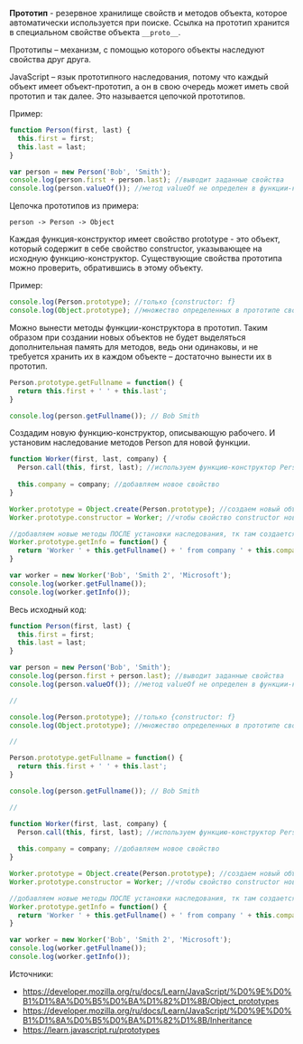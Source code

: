 **Прототип**  - резервное хранилище свойств и методов объекта, которое автоматически используется при поиске. Ссылка на прототип хранится в специальном свойстве объекта ``__proto__``. 

Прототипы – механизм, с помощью которого объекты наследуют свойства друг друга.

JavaScript – язык прототипного наследования, потому что каждый объект имеет объект-прототип, а он в свою очередь может иметь свой прототип и так далее. Это называется цепочкой прототипов.

Пример:

```js
function Person(first, last) {
  this.first = first;
  this.last = last;
}

var person = new Person('Bob', 'Smith');
console.log(person.first + person.last); //выводит заданные свойства
console.log(person.valueOf()); //метод valueOf не определен в функции-конструкторе, браузер обращается к прототипу объекта – Object, у которого есть данный метод

```

Цепочка прототипов из примера: 

``person -> Person -> Object``

Каждая функция-конструктор имеет свойство prototype - это объект, который содержит в себе свойство constructor, указывающее на исходную функцию-конструктор. Существующие свойства прототипа можно проверить, обратившись в этому объекту.

Пример:

```js
console.log(Person.prototype); //только {constructor: f}
console.log(Object.prototype); //множество определенных в прототипе свойств, например, toString(), valueOf()
```

Можно вынести методы функции-конструктора в прототип. Таким образом при создании новых объектов не будет выделяться дополнительная память для методов, ведь они одинаковы, и не требуется хранить их в каждом объекте – достаточно вынести их в прототип. 

```js
Person.prototype.getFullname = function() {
  return this.first + ' ' + this.last';
}

console.log(person.getFullname()); // Bob Smith
```

Создадим новую функцию-конструктор, описывающую рабочего. И установим наследование методов Person для новой функции.

```js
function Worker(first, last, company) {
  Person.call(this, first, last); //используем функцию-конструктор Person, чтобы передать одинаковые свойства с привязкой текущего контекста 
  
  this.company = company; //добавляем новое свойство
}

Worker.prototype = Object.create(Person.prototype); //создаем новый объект с прототипом Person.prototype. Он становится прототипом Worker
Worker.prototype.constructor = Worker; //чтобы свойство constructor нового прототипа не указывало на Person, сохраняем в него ссылку на Worker

//добавляем новые методы ПОСЛЕ установки наследования, тк там создается новый пустой объект и если добавим до – свойства не будут записаны
Worker.prototype.getInfo = function() {
  return 'Worker ' + this.getFullname() + ' from company ' + this.company;
}

var worker = new Worker('Bob', 'Smith 2', 'Microsoft');
console.log(worker.getFullname());
console.log(worker.getInfo());
```

Весь исходный код:
```js
function Person(first, last) {
  this.first = first;
  this.last = last;
}

var person = new Person('Bob', 'Smith');
console.log(person.first + person.last); //выводит заданные свойства
console.log(person.valueOf()); //метод valueOf не определен в функции-конструкторе, браузер обращается к прототипу объекта – Object, у которого есть данный метод

//

console.log(Person.prototype); //только {constructor: f}
console.log(Object.prototype); //множество определенных в прототипе свойств, например, toString(), valueOf()

//

Person.prototype.getFullname = function() {
  return this.first + ' ' + this.last';
}

console.log(person.getFullname()); // Bob Smith

//

function Worker(first, last, company) {
  Person.call(this, first, last); //используем функцию-конструктор Person, чтобы передать одинаковые свойства с привязкой текущего контекста 
  
  this.company = company; //добавляем новое свойство
}

Worker.prototype = Object.create(Person.prototype); //создаем новый объект с прототипом Person.prototype. Он становится прототипом Worker
Worker.prototype.constructor = Worker; //чтобы свойство constructor нового прототипа не указывало на Person, сохраняем в него ссылку на Worker

//добавляем новые методы ПОСЛЕ установки наследования, тк там создается новый пустой объект и если добавим до – свойства не будут записаны
Worker.prototype.getInfo = function() {
  return 'Worker ' + this.getFullname() + ' from company ' + this.company;
}

var worker = new Worker('Bob', 'Smith 2', 'Microsoft');
console.log(worker.getFullname());
console.log(worker.getInfo());
```

Источники:

- https://developer.mozilla.org/ru/docs/Learn/JavaScript/%D0%9E%D0%B1%D1%8A%D0%B5%D0%BA%D1%82%D1%8B/Object_prototypes
- https://developer.mozilla.org/ru/docs/Learn/JavaScript/%D0%9E%D0%B1%D1%8A%D0%B5%D0%BA%D1%82%D1%8B/Inheritance
- https://learn.javascript.ru/prototypes